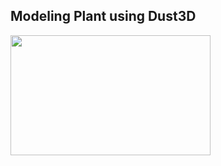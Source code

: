 Modeling Plant using Dust3D
----------------------------------------------

<image src="https://raw.githubusercontent.com/huxingyi/free-dust3d-models/master/models/plant/modeling-plant-dust3d-screenshot.png" width="320" height="192">

